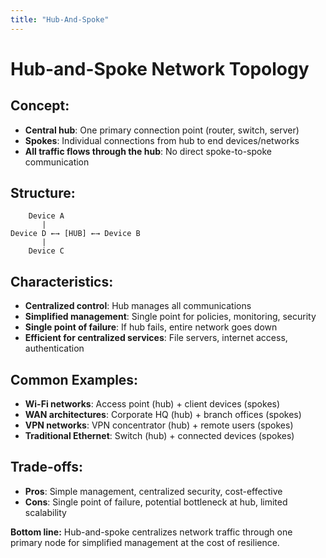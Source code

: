 ```yaml
---
title: "Hub-And-Spoke"
---
```

# Hub-and-Spoke Network Topology

## **Concept:**
- **Central hub**: One primary connection point (router, switch, server)
- **Spokes**: Individual connections from hub to end devices/networks
- **All traffic flows through the hub**: No direct spoke-to-spoke communication

## **Structure:**
```
    Device A
       |
Device D ←→ [HUB] ←→ Device B
       |
    Device C
```

## **Characteristics:**
- **Centralized control**: Hub manages all communications
- **Simplified management**: Single point for policies, monitoring, security
- **Single point of failure**: If hub fails, entire network goes down
- **Efficient for centralized services**: File servers, internet access, authentication

## **Common Examples:**
- **Wi-Fi networks**: Access point (hub) + client devices (spokes)
- **WAN architectures**: Corporate HQ (hub) + branch offices (spokes)
- **VPN networks**: VPN concentrator (hub) + remote users (spokes)
- **Traditional Ethernet**: Switch (hub) + connected devices (spokes)

## **Trade-offs:**
- **Pros**: Simple management, centralized security, cost-effective
- **Cons**: Single point of failure, potential bottleneck at hub, limited scalability

**Bottom line:** Hub-and-spoke centralizes network traffic through one primary node for simplified management at the cost of resilience.

